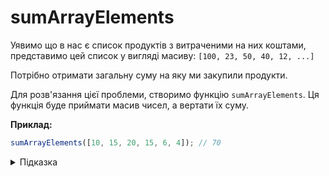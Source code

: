 # sumArrayElements

Уявимо що в нас є список продуктів з витраченими на них коштами,
представимо цей список у вигляді масиву: `[100, 23, 50, 40, 12, ...]`

Потрібно отримати загальну суму на яку ми закупили продукти.

Для розв'язання цієї проблеми, створимо функцію `sumArrayElements`.
Ця функція буде приймати масив чисел, а вертати їх суму.


**Приклад:**

```js
sumArrayElements([10, 15, 20, 15, 6, 4]); // 70
```

<details>
  <summary>Підказка</summary>
  
---

  Для отримання суми елементів масиву, зручно використовувати метод 
  масиву [`reduce`](https://developer.mozilla.org/en-US/docs/Web/JavaScript/Reference/Global_Objects/Array/reduce) 
</details>

